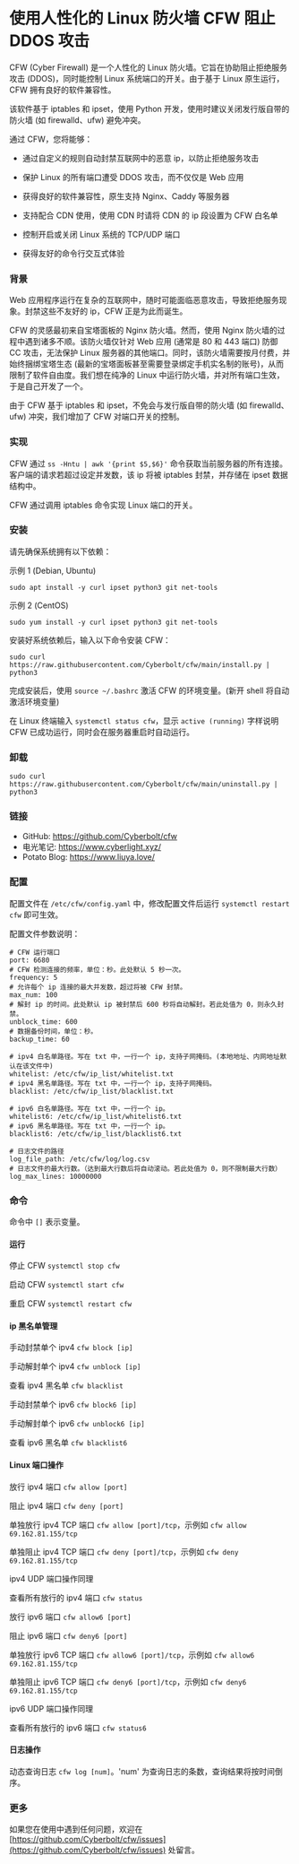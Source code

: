 # 使用人性化的 Linux 防火墙 CFW 阻止 DDOS 攻击

CFW (Cyber Firewall) 是一个人性化的 Linux 防火墙。它旨在协助阻止拒绝服务攻击 (DDOS)，同时能控制 Linux 系统端口的开关。由于基于 Linux 原生运行，CFW 拥有良好的软件兼容性。

该软件基于 iptables 和 ipset，使用 Python 开发，使用时建议关闭发行版自带的防火墙 (如 firewalld、ufw) 避免冲突。

通过 CFW，您将能够：

- 通过自定义的规则自动封禁互联网中的恶意 ip，以防止拒绝服务攻击

- 保护 Linux 的所有端口遭受 DDOS 攻击，而不仅仅是 Web 应用

- 获得良好的软件兼容性，原生支持 Nginx、Caddy 等服务器

- 支持配合 CDN 使用，使用 CDN 时请将 CDN 的 ip 段设置为 CFW 白名单

- 控制开启或关闭 Linux 系统的 TCP/UDP 端口

- 获得友好的命令行交互式体验

### 背景

Web 应用程序运行在复杂的互联网中，随时可能面临恶意攻击，导致拒绝服务现象。封禁这些不友好的 ip，CFW 正是为此而诞生。

CFW 的灵感最初来自宝塔面板的 Nginx 防火墙。然而，使用 Nginx 防火墙的过程中遇到诸多不顺。该防火墙仅针对 Web 应用 (通常是 80 和 443 端口) 防御 CC 攻击，无法保护 Linux 服务器的其他端口。同时，该防火墙需要按月付费，并始终捆绑宝塔生态 (最新的宝塔面板甚至需要登录绑定手机实名制的账号)，从而限制了软件自由度。我们想在纯净的 Linux 中运行防火墙，并对所有端口生效，于是自己开发了一个。

由于 CFW 基于 iptables 和 ipset，不免会与发行版自带的防火墙 (如 firewalld、ufw) 冲突，我们增加了 CFW 对端口开关的控制。

### 实现

CFW 通过 `ss -Hntu | awk '{print $5,$6}'` 命令获取当前服务器的所有连接。客户端的请求若超过设定并发数，该 ip 将被 iptables 封禁，并存储在 ipset 数据结构中。

CFW 通过调用 iptables 命令实现 Linux 端口的开关。

### 安装

请先确保系统拥有以下依赖：

示例 1 (Debian, Ubuntu)

```
sudo apt install -y curl ipset python3 git net-tools
```

示例 2 (CentOS)

```
sudo yum install -y curl ipset python3 git net-tools
```

安装好系统依赖后，输入以下命令安装 CFW：

```
sudo curl https://raw.githubusercontent.com/Cyberbolt/cfw/main/install.py | python3
```

完成安装后，使用 `source ~/.bashrc` 激活 CFW 的环境变量。(新开 shell 将自动激活环境变量)

在 Linux 终端输入 `systemctl status cfw`，显示 `active (running)` 字样说明 CFW 已成功运行，同时会在服务器重启时自动运行。

### 卸载

```
sudo curl https://raw.githubusercontent.com/Cyberbolt/cfw/main/uninstall.py | python3
```

### 链接

- GitHub: https://github.com/Cyberbolt/cfw
- 电光笔记: https://www.cyberlight.xyz/
- Potato Blog: https://www.liuya.love/

### 配置

配置文件在 `/etc/cfw/config.yaml` 中，修改配置文件后运行 `systemctl restart cfw` 即可生效。

配置文件参数说明：
```
# CFW 运行端口
port: 6680
# CFW 检测连接的频率，单位：秒。此处默认 5 秒一次。
frequency: 5
# 允许每个 ip 连接的最大并发数，超过将被 CFW 封禁。
max_num: 100
# 解封 ip 的时间。此处默认 ip 被封禁后 600 秒将自动解封。若此处值为 0，则永久封禁。
unblock_time: 600
# 数据备份时间，单位：秒。
backup_time: 60

# ipv4 白名单路径。写在 txt 中，一行一个 ip，支持子网掩码。(本地地址、内网地址默认在该文件中)
whitelist: /etc/cfw/ip_list/whitelist.txt
# ipv4 黑名单路径。写在 txt 中，一行一个 ip，支持子网掩码。
blacklist: /etc/cfw/ip_list/blacklist.txt

# ipv6 白名单路径。写在 txt 中，一行一个 ip。
whitelist6: /etc/cfw/ip_list/whitelist6.txt
# ipv6 黑名单路径。写在 txt 中，一行一个 ip。
blacklist6: /etc/cfw/ip_list/blacklist6.txt

# 日志文件的路径
log_file_path: /etc/cfw/log/log.csv
# 日志文件的最大行数。（达到最大行数后将自动滚动。若此处值为 0，则不限制最大行数）
log_max_lines: 10000000
```

### 命令

命令中 `[]` 表示变量。

#### 运行

停止 CFW `systemctl stop cfw`

启动 CFW `systemctl start cfw`

重启 CFW `systemctl restart cfw`

#### ip 黑名单管理

手动封禁单个 ipv4 `cfw block [ip]`

手动解封单个 ipv4 `cfw unblock [ip]`

查看 ipv4 黑名单 `cfw blacklist`

手动封禁单个 ipv6 `cfw block6 [ip]`

手动解封单个 ipv6 `cfw unblock6 [ip]`

查看 ipv6 黑名单 `cfw blacklist6`

#### Linux 端口操作

放行 ipv4 端口 `cfw allow [port]`

阻止 ipv4 端口 `cfw deny [port]`

单独放行 ipv4 TCP 端口 `cfw allow [port]/tcp`，示例如 `cfw allow 69.162.81.155/tcp`

单独阻止 ipv4 TCP 端口 `cfw deny [port]/tcp`，示例如 `cfw deny 69.162.81.155/tcp`

ipv4 UDP 端口操作同理

查看所有放行的 ipv4 端口 `cfw status`

放行 ipv6 端口 `cfw allow6 [port]`

阻止 ipv6 端口 `cfw deny6 [port]`

单独放行 ipv6 TCP 端口 `cfw allow6 [port]/tcp`，示例如 `cfw allow6 69.162.81.155/tcp`

单独阻止 ipv6 TCP 端口 `cfw deny6 [port]/tcp`，示例如 `cfw deny6 69.162.81.155/tcp`

ipv6 UDP 端口操作同理

查看所有放行的 ipv6 端口 `cfw status6`

#### 日志操作

动态查询日志 `cfw log [num]`。'num' 为查询日志的条数，查询结果将按时间倒序。

### 更多

如果您在使用中遇到任何问题，欢迎在 [https://github.com/Cyberbolt/cfw/issues](https://github.com/Cyberbolt/cfw/issues) 处留言。